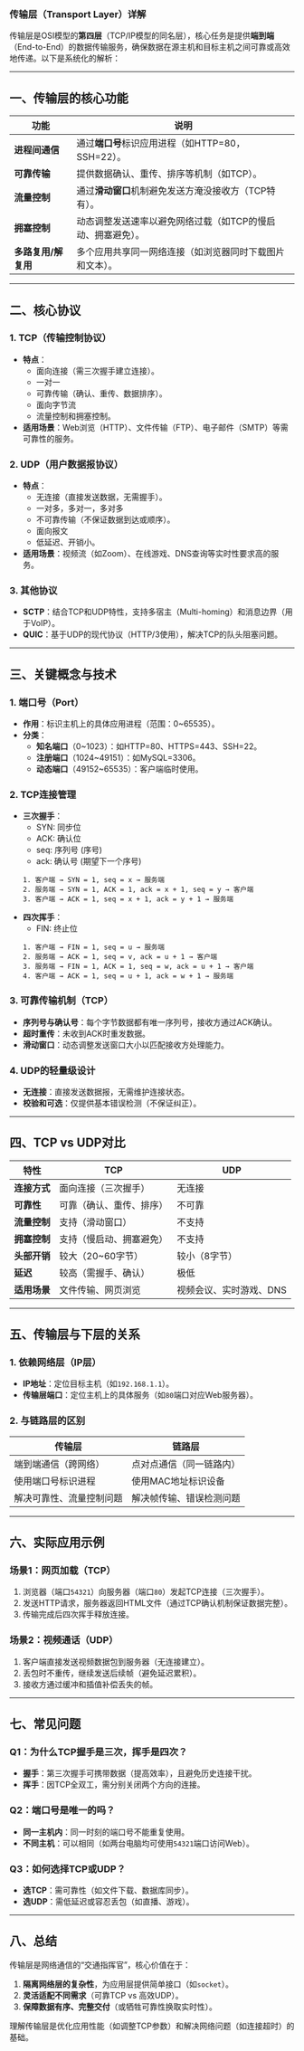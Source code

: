 ### **传输层（Transport Layer）详解**  
传输层是OSI模型的**第四层**（TCP/IP模型的同名层），核心任务是提供**端到端**（End-to-End）的数据传输服务，确保数据在源主机和目标主机之间可靠或高效地传递。以下是系统化的解析：

---

## **一、传输层的核心功能**
| **功能**                | **说明**                                                                 |
|-------------------------|--------------------------------------------------------------------------|
| **进程间通信**          | 通过**端口号**标识应用进程（如HTTP=80，SSH=22）。                        |
| **可靠传输**            | 提供数据确认、重传、排序等机制（如TCP）。                               |
| **流量控制**            | 通过**滑动窗口**机制避免发送方淹没接收方（TCP特有）。                       |
| **拥塞控制**            | 动态调整发送速率以避免网络过载（如TCP的慢启动、拥塞避免）。             |
| **多路复用/解复用**     | 多个应用共享同一网络连接（如浏览器同时下载图片和文本）。                |

---

## **二、核心协议**
### **1. TCP（传输控制协议）**
- **特点**：  
  - 面向连接（需三次握手建立连接）。 
  - 一对一 
  - 可靠传输（确认、重传、数据排序）。  
  - 面向字节流
  - 流量控制和拥塞控制。  
- **适用场景**：Web浏览（HTTP）、文件传输（FTP）、电子邮件（SMTP）等需可靠性的服务。

### **2. UDP（用户数据报协议）**
- **特点**：  
  - 无连接（直接发送数据，无需握手）。  
  - 一对多，多对一，多对多
  - 不可靠传输（不保证数据到达或顺序）。
  - 面向报文
  - 低延迟、开销小。 
- **适用场景**：视频流（如Zoom）、在线游戏、DNS查询等实时性要求高的服务。

### **3. 其他协议**
- **SCTP**：结合TCP和UDP特性，支持多宿主（Multi-homing）和消息边界（用于VoIP）。  
- **QUIC**：基于UDP的现代协议（HTTP/3使用），解决TCP的队头阻塞问题。

---

## **三、关键概念与技术**
### **1. 端口号（Port）**
- **作用**：标识主机上的具体应用进程（范围：0~65535）。  
- **分类**：  
  - **知名端口**（0~1023）：如HTTP=80、HTTPS=443、SSH=22。  
  - **注册端口**（1024~49151）：如MySQL=3306。  
  - **动态端口**（49152~65535）：客户端临时使用。  

### **2. TCP连接管理**
- **三次握手**：
  - SYN: 同步位
  - ACK: 确认位
  - seq: 序列号 (序号)
  - ack: 确认号 (期望下一个序号)
  ```
  1. 客户端 → SYN = 1, seq = x → 服务端  
  2. 服务端 → SYN = 1, ACK = 1, ack = x + 1, seq = y → 客户端  
  3. 客户端 → ACK = 1, seq = x + 1, ack = y + 1 → 服务端  
  ```
- **四次挥手**：  
  - FIN: 终止位
  ```
  1. 客户端 → FIN = 1, seq = u → 服务端  
  2. 服务端 → ACK = 1, seq = v, ack = u + 1 → 客户端  
  3. 服务端 → FIN = 1, ACK = 1, seq = w, ack = u + 1 → 客户端  
  4. 客户端 → ACK = 1, seq = u + 1, ack = w + 1 → 服务端  
  ```

### **3. 可靠传输机制（TCP）**
- **序列号与确认号**：每个字节数据都有唯一序列号，接收方通过ACK确认。  
- **超时重传**：未收到ACK时重发数据。  
- **滑动窗口**：动态调整发送窗口大小以匹配接收方处理能力。

### **4. UDP的轻量级设计**
- **无连接**：直接发送数据报，无需维护连接状态。  
- **校验和可选**：仅提供基本错误检测（不保证纠正）。  

---

## **四、TCP vs UDP对比**
| **特性**         | **TCP**                            | **UDP**                      |
|------------------|------------------------------------|------------------------------|
| **连接方式**     | 面向连接（三次握手）               | 无连接                       |
| **可靠性**       | 可靠（确认、重传、排序）           | 不可靠                       |
| **流量控制**     | 支持（滑动窗口）                   | 不支持                       |
| **拥塞控制**     | 支持（慢启动、拥塞避免）           | 不支持                       |
| **头部开销**     | 较大（20~60字节）                  | 较小（8字节）                |
| **延迟**         | 较高（需握手、确认）               | 极低                         |
| **适用场景**     | 文件传输、网页浏览                 | 视频会议、实时游戏、DNS       |

---

## **五、传输层与下层的关系**
### **1. 依赖网络层（IP层）**
- **IP地址**：定位目标主机（如`192.168.1.1`）。  
- **传输层端口**：定位主机上的具体服务（如`80`端口对应Web服务器）。  

### **2. 与链路层的区别**
| **传输层**               | **链路层**                     |
|--------------------------|--------------------------------|
| 端到端通信（跨网络）      | 点对点通信（同一链路内）       |
| 使用端口号标识进程        | 使用MAC地址标识设备            |
| 解决可靠性、流量控制问题  | 解决帧传输、错误检测问题       |

---

## **六、实际应用示例**
### **场景1：网页加载（TCP）**
1. 浏览器（端口`54321`）向服务器（端口`80`）发起TCP连接（三次握手）。  
2. 发送HTTP请求，服务器返回HTML文件（通过TCP确认机制保证数据完整）。  
3. 传输完成后四次挥手释放连接。

### **场景2：视频通话（UDP）**
1. 客户端直接发送视频数据包到服务器（无连接建立）。  
2. 丢包时不重传，继续发送后续帧（避免延迟累积）。  
3. 接收方通过缓冲和插值补偿丢失的帧。

---

## **七、常见问题**
### **Q1：为什么TCP握手是三次，挥手是四次？**
- **握手**：第三次握手可携带数据（提高效率），且避免历史连接干扰。  
- **挥手**：因TCP全双工，需分别关闭两个方向的连接。

### **Q2：端口号是唯一的吗？**
- **同一主机内**：同一时刻的端口号不能重复使用。  
- **不同主机**：可以相同（如两台电脑均可使用`54321`端口访问Web）。

### **Q3：如何选择TCP或UDP？**
- **选TCP**：需可靠性（如文件下载、数据库同步）。  
- **选UDP**：需低延迟或容忍丢包（如直播、游戏）。  

---

## **八、总结**
传输层是网络通信的“交通指挥官”，核心价值在于：  
1. **隔离网络层的复杂性**，为应用层提供简单接口（如`socket`）。  
2. **灵活适配不同需求**（可靠TCP vs 高效UDP）。  
3. **保障数据有序、完整交付**（或牺牲可靠性换取实时性）。  

理解传输层是优化应用性能（如调整TCP参数）和解决网络问题（如连接超时）的基础。